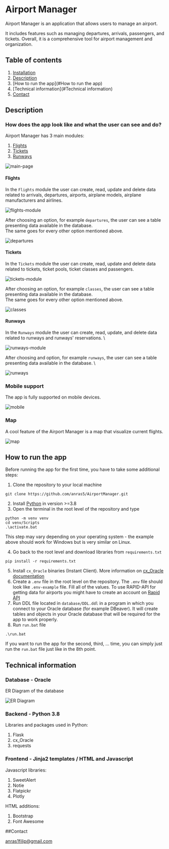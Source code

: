 # Airport Manager

Airport Manager is an application that allows users to manage an airport.

It includes features such as managing departures, arrivals, passengers, and tickets. Overall, it is a comprehensive tool
for airport management and organization.

## Table of contents

1. [Installation](#Installation)
2. [Description](#Description)
3. [How to run the app](#How to run the app)
4. [Technical information](#Technical information)
5. [Contact](#Contact)

## Description

### How does the app look like and what the user can see and do?

Airport Manager has 3 main modules:

1. [Flights](#Flights)
2. [Tickets](#Tickets)
3. [Runways](#Runways)

![main-page](screenshots/main-page.png)

#### Flights

In the `Flights` module the user can create, read, update and delete data related to arrivals, departures, airports,
airplane models, airplane manufacturers and airlines.

![flights-module](screenshots/flights-module.png)

After choosing an option, for example `departures`, the user can see a table presenting data available in the
database. \
The same goes for every other option mentioned above.

![departures](screenshots/departures.png)

#### Tickets

In the `Tickets` module the user can create, read, update and delete data related to tickets, ticket pools, ticket
classes and passengers.

![tickets-module](screenshots/tickets-module.png)

After choosing an option, for example `classes`, the user can see a table presenting data available in the database. \
The same goes for every other option mentioned above.

![classes](screenshots/classes.png)

#### Runways

In the `Runways` module the user can create, read, update, and delete data related to runways and runways' reservations.
\

![runways-module](screenshots/runways-module.png)

After choosing and option, for example `runways`, the user can see a table presenting data available in the database. \

![runways](screenshots/runways.png)

### Mobile support

The app is fully supported on mobile devices.

![mobile](screenshots/mobile.png)

### Map

A cool feature of the Airport Manager is a map that visualize current flights.

![map](map.png)

## How to run the app

Before running the app for the first time, you have to take some additional steps:

1. Clone the repository to your local machine

```commandline
git clone https://github.com/anras5/AirportManager.git
```

2. Install [Python](https://www.python.org/) in version >=3.8
3. Open the terminal in the root level of the repository and type

```commandline
python -m venv venv
cd venv/Scripts
.\activate.bat
```

This step may vary depending on your operating system - the example above should work for Windows but is very similar on
Linux.

4. Go back to the root level and download libraries from `requirements.txt`

```commandline
pip install -r requirements.txt
```

5. Install `cx_Oracle` binaries (Instant Client). More information
   on [cx_Oracle documentation](https://cx-oracle.readthedocs.io/en/latest/user_guide/installation.html#:~:text=To%20get%20the%20libraries%3A)
6. Create a `.env` file in the root level on the repository. The `.env` file should look like `.env-example` file. Fill
   all of the values. To use RAPID-API for getting data for airports you might have to create an account
   on [Rapid API](https://rapidapi.com/hub)
7. Run DDL file located in `database/DDL.ddl` in a program in which you connect to your Oracle database (for example
   DBeaver). It will create tables and objects in your Oracle database that will be required for the app to work
   properly.
8. Run `run.bat` file

```commandline
.\run.bat
```

If you want to run the app for the second, third, ... time, you can simply just run the `run.bat` file just like in the
8th point.

## Technical information

### Database - Oracle

ER Diagram of the database

![ER Diagram](database/diagram_relational.jpg)

### Backend - Python 3.8

Libraries and packages used in Python:

1. Flask
2. cx_Oracle
3. requests

### Frontend - Jinja2 templates / HTML and Javascript

Javascript libraries:

1. SweetAlert
2. Notie
3. Flatpickr
4. Plotly

HTML additions:

1. Bootstrap
2. Font Awesome


##Contact

anras1filip@gmail.com